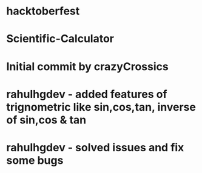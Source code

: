 # hacktoberfest
# Scientific-Calculator
# Initial commit by crazyCrossics
# rahulhgdev -  added features of trignometric like sin,cos,tan, inverse of sin,cos & tan
# rahulhgdev - solved issues and fix some bugs